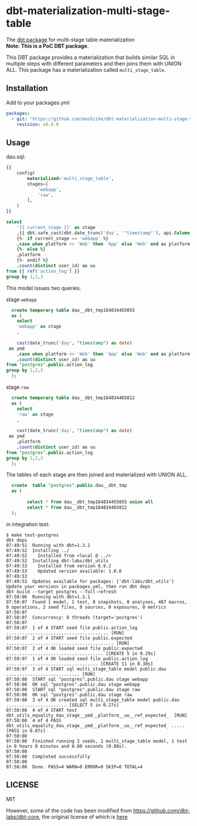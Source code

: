 # dbt-materialization-multi-stage-table

The [dbt package](https://docs.getdbt.com/docs/building-a-dbt-project/package-management) for multi-stage table materialization  
**Note: This is a PoC DBT package**.

This DBT package provides a materialization that builds similar SQL in multiple steps with different parameters and then joins them with UNION ALL.
This package has a materialization called `multi_stage_table`.

## Installation

Add to your packages.yml
```yaml
packages:
  - git: "https://github.com/mashiike/dbt-materialization-multi-stage-table"
    revision: v0.0.0
```

## Usage 

dau.sql:
```sql
{{
    config(
        materialized='multi_stage_table',
        stages=[
            'webapp',
            'raw',
        ],
    )
}}

select
    '{{ current_stage }}' as stage
    ,{{ dbt.safe_cast(dbt.date_trunc('day', '"timestamp"'), api.Column.translate_type("date")) }} as ymd
    {%- if current_stage == 'webapp' %}
    ,case when platform <> 'Web' then 'App' else 'Web' end as platform
    {%- else %}
    ,platform
    {%- endif %}
    ,count(distinct user_id) as uu
from {{ ref('action_log') }}
group by 1,2,3
```

This model issues two queries.

stage `webapp`

```sql
  create temporary table dau__dbt_tmp164834455055
  as (
    select
    'webapp' as stage
    ,
    
    cast(date_trunc('day', "timestamp") as date)
 as ymd
    ,case when platform <> 'Web' then 'App' else 'Web' end as platform
    ,count(distinct user_id) as uu
from "postgres".public.action_log
group by 1,2,3
  );
```

stage `raw`

```sql
  create temporary table dau__dbt_tmp164834465812
  as (
    select
    'raw' as stage
    ,
    
    cast(date_trunc('day', "timestamp") as date)
 as ymd
    ,platform
    ,count(distinct user_id) as uu
from "postgres".public.action_log
group by 1,2,3
  );
```

The tables of each stage are then joined and materialized with UNION ALL.

```sql
  create  table "postgres".public.dau__dbt_tmp
  as (
    
        select * from dau__dbt_tmp164834455055 union all
        select * from dau__dbt_tmp164834465812
  );
```

in integration test:

```shell
$ make test-postgres                               
dbt deps
07:49:51  Running with dbt=1.3.1
07:49:52  Installing ../
07:49:52    Installed from <local @ ../>
07:49:52  Installing dbt-labs/dbt_utils
07:49:53    Installed from version 0.9.2
07:49:53    Updated version available: 1.0.0
07:49:53  
07:49:53  Updates available for packages: ['dbt-labs/dbt_utils']                 
Update your versions in packages.yml, then run dbt deps
dbt build --target postgres --full-refresh
07:50:06  Running with dbt=1.3.1
07:50:07  Found 1 model, 1 test, 0 snapshots, 0 analyses, 487 macros, 0 operations, 2 seed files, 0 sources, 0 exposures, 0 metrics
07:50:07  
07:50:07  Concurrency: 8 threads (target='postgres')
07:50:07  
07:50:07  1 of 4 START seed file public.action_log ....................................... [RUN]
07:50:07  2 of 4 START seed file public.expected ......................................... [RUN]
07:50:07  2 of 4 OK loaded seed file public.expected ..................................... [CREATE 5 in 0.29s]
07:50:07  1 of 4 OK loaded seed file public.action_log ................................... [CREATE 11 in 0.30s]
07:50:07  3 of 4 START sql multi_stage_table model public.dau ............................ [RUN]
07:50:08  START sql "postgres".public.dau stage webapp
07:50:08  OK sql "postgres".public.dau stage webapp
07:50:08  START sql "postgres".public.dau stage raw
07:50:08  OK sql "postgres".public.dau stage raw
07:50:08  3 of 4 OK created sql multi_stage_table model public.dau ....................... [SELECT 5 in 0.27s]
07:50:08  4 of 4 START test dbt_utils_equality_dau_stage__ymd__platform__uu__ref_expected_  [RUN]
07:50:08  4 of 4 PASS dbt_utils_equality_dau_stage__ymd__platform__uu__ref_expected_ ..... [PASS in 0.07s]
07:50:08  
07:50:08  Finished running 2 seeds, 1 multi_stage_table model, 1 test in 0 hours 0 minutes and 0.88 seconds (0.88s).
07:50:08  
07:50:08  Completed successfully
07:50:08  
07:50:08  Done. PASS=4 WARN=0 ERROR=0 SKIP=0 TOTAL=4
```

## LICENSE

MIT 

However, some of the code has been modified from https://github.com/dbt-labs/dbt-core, the original license of which is [here](https://github.com/dbt-labs/dbt-core/blob/v1.0.2/License.md)

